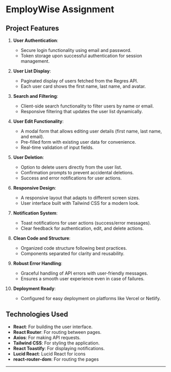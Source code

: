 # EmployWise Assignment
## Project Features

1. **User Authentication**:
   - Secure login functionality using email and password.
   - Token storage upon successful authentication for session management.

2. **User List Display**:
   - Paginated display of users fetched from the Regres API.
   - Each user card shows the first name, last name, and avatar.

3. **Search and Filtering**:
   - Client-side search functionality to filter users by name or email.
   - Responsive filtering that updates the user list dynamically.

4. **User Edit Functionality**:
   - A modal form that allows editing user details (first name, last name, and email).
   - Pre-filled form with existing user data for convenience.
   - Real-time validation of input fields.

5. **User Deletion**:
   - Option to delete users directly from the user list.
   - Confirmation prompts to prevent accidental deletions.
   - Success and error notifications for user actions.

6. **Responsive Design**:
   - A responsive layout that adapts to different screen sizes.
   - User interface built with Tailwind CSS for a modern look.

7. **Notification System**:
   - Toast notifications for user actions (success/error messages).
   - Clear feedback for authentication, edit, and delete actions.

8. **Clean Code and Structure**:
   - Organized code structure following best practices.
   - Components separated for clarity and reusability.

9. **Robust Error Handling**:
   - Graceful handling of API errors with user-friendly messages.
   - Ensures a smooth user experience even in case of failures.

10. **Deployment Ready**:
    - Configured for easy deployment on platforms like Vercel or Netlify.

## Technologies Used

- **React**: For building the user interface.
- **React Router**: For routing between pages.
- **Axios**: For making API requests.
- **Tailwind CSS**: For styling the application.
- **React Toastify**: For displaying notifications.
- **Lucid React**: Lucid React for icons
- **react-router-dom**: For routing the pages

---
